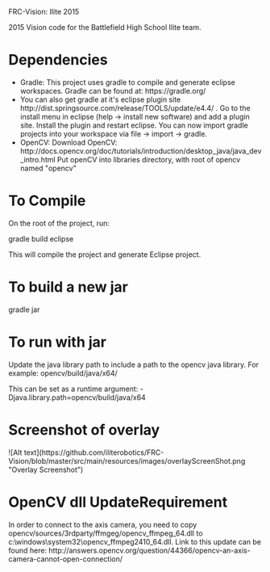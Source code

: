 FRC-Vision: Ilite 2015

2015 Vision code for the Battlefield High School Ilite team. 

<h1>Dependencies</h1>
<ul>
<li>Gradle: This project uses gradle to compile and generate eclipse workspaces. Gradle can be found at: 
https://gradle.org/</li>

 <li>You can also get gradle at it's eclipse plugin 
    site http://dist.springsource.com/release/TOOLS/update/e4.4/ .
    Go to the install menu in eclipse (help -> install new software) and add a plugin site.
    Install the plugin and restart eclipse. You can now import gradle projects into your workspace via file -> import -> gradle.</li>

<li>OpenCV: Download OpenCV: http://docs.opencv.org/doc/tutorials/introduction/desktop_java/java_dev_intro.html Put openCV into libraries directory, with root of opencv named "opencv" </li>
</ul>

<h1>To Compile</h1>
On the root of the project, run: 

gradle build eclipse

This will compile the project and generate Eclipse project. 

<h1>To build a new jar</h1>
gradle jar

<h1>To run with jar</h1>
Update the java library path to include a path to the opencv java library. 
For example: opencv/build/java/x64/

This can be set as a runtime argument: 
-Djava.library.path=opencv/build/java/x64

<h1>Screenshot of overlay</h1>
![Alt text](https://github.com/iliterobotics/FRC-Vision/blob/master/src/main/resources/images/overlayScreenShot.png "Overlay Screenshot")

<h1>OpenCV dll UpdateRequirement</h1>
In order to connect to the axis camera, you need to copy opencv/sources/3rdparty/ffmgeg/opencv_ffmpeg_64.dll to c:\windows\system32\opencv_ffmpeg2410_64.dll. Link to this update can be found here: http://answers.opencv.org/question/44366/opencv-an-axis-camera-cannot-open-connection/


